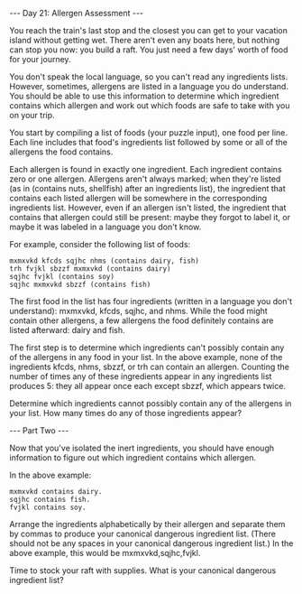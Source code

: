 --- Day 21: Allergen Assessment ---

You reach the train's last stop and the closest you can get to your vacation island without getting wet. There aren't even any boats here, but nothing can stop you now: you build a raft. You just need a few days' worth of food for your journey.

You don't speak the local language, so you can't read any ingredients lists. However, sometimes, allergens are listed in a language you do understand. You should be able to use this information to determine which ingredient contains which allergen and work out which foods are safe to take with you on your trip.

You start by compiling a list of foods (your puzzle input), one food per line. Each line includes that food's ingredients list followed by some or all of the allergens the food contains.

Each allergen is found in exactly one ingredient. Each ingredient contains zero or one allergen. Allergens aren't always marked; when they're listed (as in (contains nuts, shellfish) after an ingredients list), the ingredient that contains each listed allergen will be somewhere in the corresponding ingredients list. However, even if an allergen isn't listed, the ingredient that contains that allergen could still be present: maybe they forgot to label it, or maybe it was labeled in a language you don't know.

For example, consider the following list of foods:
~~~
mxmxvkd kfcds sqjhc nhms (contains dairy, fish)
trh fvjkl sbzzf mxmxvkd (contains dairy)
sqjhc fvjkl (contains soy)
sqjhc mxmxvkd sbzzf (contains fish)
~~~
The first food in the list has four ingredients (written in a language you don't understand): mxmxvkd, kfcds, sqjhc, and nhms. While the food might contain other allergens, a few allergens the food definitely contains are listed afterward: dairy and fish.

The first step is to determine which ingredients can't possibly contain any of the allergens in any food in your list. In the above example, none of the ingredients kfcds, nhms, sbzzf, or trh can contain an allergen. Counting the number of times any of these ingredients appear in any ingredients list produces 5: they all appear once each except sbzzf, which appears twice.

Determine which ingredients cannot possibly contain any of the allergens in your list. How many times do any of those ingredients appear?

--- Part Two ---

Now that you've isolated the inert ingredients, you should have enough information to figure out which ingredient contains which allergen.

In the above example:
~~~
mxmxvkd contains dairy.
sqjhc contains fish.
fvjkl contains soy.
~~~
Arrange the ingredients alphabetically by their allergen and separate them by commas to produce your canonical dangerous ingredient list. (There should not be any spaces in your canonical dangerous ingredient list.) In the above example, this would be mxmxvkd,sqjhc,fvjkl.

Time to stock your raft with supplies. What is your canonical dangerous ingredient list?